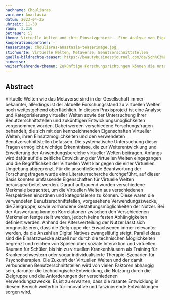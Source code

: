 ```yaml
---
nachname: Chouliaras
vorname: Anastasia
datum: 2023-04-25
uhrzeit: 11-30
raum:  3.216
betreuer: il
thema: Virtuelle Welten und ihre Einsatzgebiete - Eine Analyse von Eigenschaften, Zwecken und Benutzerschnittstellen
kooperationspartner: -
teaserimage: chouliaras-anastasia-teaserimage.jpg
stichworte: Virtuelle Welten, Metaverse, Benutzerschnittstellen
quelle-bildrechte-teaser: https://beautybusinessjournal.com/de/Sch%C3%B6nheitsmarke-Metaverse/
hinweise:
weiterfuehrende-themen: Zukünftige Forschungsrichtungen können die Untersuchung von Möglichkeiten zur Verbesserung der Benutzerschnittstellen in virtuellen Welten oder die Implementierung von künstlicher Intelligenz zur Verbesserung der Nutzererfahrung sein. Darüber hinaus kann die Untersuchung von konkreten Anwendungsfällen in verschiedenen Branchen dazu beitragen, das Potenzial von virtuellen Welten weiter zu erforschen und ihre Akzeptanz und Verbreitung zu fördern.
---
```


## Abstract

Virtuelle Welten wie das Metaverse sind in der Gesellschaft immer bekannter, allerdings ist der aktuelle Forschungsstand zu virtuellen Welten noch weitestgehend oberflächlich. In diesem Praxisprojekt ist eine Analyse und Kategorisierung virtueller Welten sowie der Untersuchung ihrer Benutzerschnittstellen und zukünftigen Entwicklungsmöglichkeiten vorgenommen worden. Dabei werden verschiedene Forschungsfragen behandelt, die sich mit den kennzeichnenden Eigenschaften Virtueller Welten, ihren Einsatzmöglichkeiten und den verwendeten Benutzerschnittstellen befassen. Die systematische Untersuchung dieser Fragen ermöglicht wichtige Erkenntnisse, die zur Weiterentwicklung und Erweiterung der Anwendungsbereiche virtueller Welten beitragen. 
Anfangs wird dafür auf die zeitliche Entwicklung der Virtuellen Welten eingegangen und die Begrifflichkeit der Virtuellen Welt klar gegen die einer Virtuellen Umgebung abgegrenzt. 
Für die anschließende Beantwortung der Forschungsfragen wurde eine Literaturrecherche durchgeführt, auf dieser Basis konnten umfassende Eigenschaften für Virtuelle Welten herausgearbeitet werden. Darauf aufbauend wurden verschiedene Merkmale betrachtet, um die Virtuellen Welten aus verschiedenen Perspektiven einordnen und kategorisieren zu können. Diese waren die verwendeten Benutzerschnittstellen, vorgesehene Verwendungszwecke, die Zielgruppe, sowie vorhandene Gestaltungsmöglichkeiten der Nutzer. Bei der Auswertung konnten Korrelationen zwischen den Verschiedenen Merkmalen festgestellt werden, jedoch keine festen Abhängigkeiten definiert werden. Anhand der Altersverteilung der Nutzer lässt sich prognostizieren, dass die Zielgruppe der Erwachsenen immer relevanter werden, da die Anzahl an Digital Natives zwangsläufig steigt. Parallel dazu sind die Einsatzzwecke aktuell nur durch die technischen Möglichkeiten begrenzt und reichen von Spielen über soziale Interaktion und virtuellen Räumen für Schüler, bis hin zu virtuellen Krankenhäusern als Training für Krankenschwestern oder sogar individualisierte Therapie-Szenarien für Psychotherapien. Die Zukunft der Virtuellen Welten und der damit verbundenen Benutzerschnittstellen wird von vielen Faktoren abhängig sein, darunter die technologische Entwicklung, die Nutzung durch die Zielgruppe und die Anforderungen der verschiedenen Verwendungszwecke. Es ist zu erwarten, dass die rasante Entwicklung in diesem Bereich weiterhin für innovative und faszinierende Entwicklungen sorgen wird.
